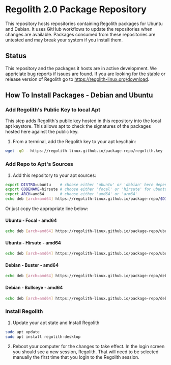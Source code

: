 # Regolith 2.0 Package Repository

This repository hosts repositories containing Regolith packages for Ubuntu and Debian.  It uses GitHub workflows to update the repositories when changes are available.  Packages consumed from these repositories are untested and may break your system if you install them.

## Status

This repository and the packages it hosts are in active development.  We appriciate bug reports if issues are found.  If you are looking for the stable or release version of Regolith go to https://regolith-linux.org/download.

## How To Install Packages - Debian and Ubuntu

### Add Regolith's Public Key to local Apt

This step adds Regolith's public key hosted in this repository into the local apt keystore.  This allows apt to check the signatures of the packages hosted here against the public key.

1. From a terminal, add the Regolith key to your apt keychain:

```bash
wget -qO - https://regolith-linux.github.io/package-repo/regolith.key | sudo apt-key add -
```

### Add Repo to Apt's Sources

1. Add this repository to your apt sources:

```bash
export DISTRO=ubuntu    # choose either 'ubuntu' or 'debian' here depending on system installing into
export CODENAME=hirsute # choose either 'focal' or 'hirsute' for ubuntu or 'buster' or 'bullseye' for debian
export ARCH=amd64       # choose either 'amd64' or 'arm64'
echo deb [arch=amd64] https://regolith-linux.github.io/package-repo/$DISTRO/$CODENAME/$ARCH $CODENAME main | sudo tee /etc/apt/sources.list.d/regolith.list
```

Or just copy the appropriate line below:

#### Ubuntu - Focal - amd64

```bash
echo deb [arch=amd64] https://regolith-linux.github.io/package-repo/ubuntu/focal/amd64 focal main | sudo tee /etc/apt/sources.list.d/regolith.list
```

#### Ubuntu - Hirsute - amd64

```bash
echo deb [arch=amd64] https://regolith-linux.github.io/package-repo/ubuntu/hirsute/amd64 hirsute main | sudo tee /etc/apt/sources.list.d/regolith.list
```

#### Debian - Buster - amd64

```bash
echo deb [arch=amd64] https://regolith-linux.github.io/package-repo/debian/buster/amd64 buster main | sudo tee /etc/apt/sources.list.d/regolith.list
```

#### Debian - Bullseye - amd64

```bash
echo deb [arch=amd64] https://regolith-linux.github.io/package-repo/debian/bullseye/amd64 bullseye main | sudo tee /etc/apt/sources.list.d/regolith.list
```

### Install Regolith

1. Update your apt state and Install Regolith

```bash
sudo apt update
sudo apt install regolith-desktop
```

2. Reboot your computer for the changes to take effect.  In the login screen you should see a new session, Regolith.  That will need to be selected manually the first time that you login to the Regolith session.


